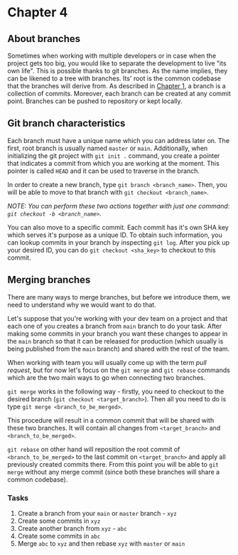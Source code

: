 # Chapter 4

## About branches

Sometimes when working with multiple developers or in case when the project gets too big, you would like to separate the development to live "its own life". This is possible thanks to git branches. As the name implies, they can be likened to a tree with branches. Its' root is the common codebase that the branches will derive from. As described in [Chapter 1](chapter-1.md), a branch is a collection of commits. Moreover, each branch can be created at any commit point. Branches can be pushed to repository or kept locally. 

## Git branch characteristics

Each branch must have a unique name which you can address later on. The first, root branch is usually named `master` or `main`. Additionally, when initializing the git project with `git init .` command, you create a pointer that indicates a commit from which you are working at the moment. This pointer is called `HEAD` and it can be used to traverse in the branch.

In order to create a new branch, type `git branch <branch_name>`. Then, you will be able to move to that branch with `git checkout <branch_name>`. 

*NOTE: You can perform these two actions together with just one command: `git checkout -b <branch_name>`.*

You can also move to a specific commit. Each commit has it's own SHA key which serves it's purpose as a unique ID. To obtain such information, you can lookup commits in your branch by inspecting `git log`. After you pick up your desired ID, you can do `git checkout <sha_key>` to checkout to this commit.

## Merging branches

There are many ways to merge branches, but before we introduce them, we need to understand why we would want to do that. 

Let's suppose that you're working with your dev team on a project and that each one of you creates a branch from `main` branch to do your task. After making some commits in your branch you want these changes to appear in the `main` branch so that it can be released for production (which usually is being published from the `main` branch) and shared with the rest of the team.

When working with team you will usually come up with the term *pull request*, but for now let's focus on the `git merge` and `git rebase` commands which are the two main ways to go when connecting two branches.

`git merge` works in the following way - firstly, you need to checkout to the desired branch (`git checkout <target_branch>`). Then all you need to do is type `git merge <branch_to_be_merged>`.

This procedure will result in a common commit that will be shared with these two branches. It will contain all changes from `<target_branch>` and `<branch_to_be_merged>`.

`git rebase` on other hand will reposition the root commit of `<branch_to_be_merged>` to the last commit on `<target_branch>` and apply all previously created commits there. From this point you will be able to `git merge` without any merge commit (since both these branches will share a common codebase).

### Tasks

1. Create a branch from your `main` or `master` branch - `xyz`
2. Create some commits in `xyz`
3. Create another branch from `xyz` - `abc`
4. Create some commits in `abc`
5. Merge `abc` to `xyz` and then rebase `xyz` with `master` or `main`
